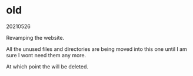 # old

20210526

Revamping the website.

All the unused files and directories are being moved into this one until I am sure I wont need them any more.

At which point the will be deleted.